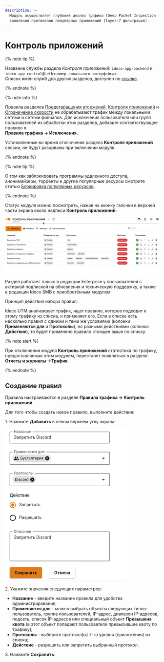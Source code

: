 ```yaml
---
description: >-
  Модуль осуществляет глубокий анализ трафика (Deep Packet Inspection - DPI) для
  выявления протоколов популярных приложений (layer-7 фильтрация).
---
```


# Контроль приложений

{% note tip %}

Название службы раздела _Контроля приложений_: `ideco-app-backend` и `ideco-app-control@Leth<номер локального интерфейса>`.\
Список имен служб для других разделов, доступен по [ссылке](../server-management/terminal.md).

{% endnote %}

{% note info %}

Правила разделов [Предотвращения вторжений](ips/), [Контроля приложений](application-control.md) и [Ограничение скорости](shaper.md) не обрабатывают трафик между локальными сетями и сетями филиалов. Для исключения пользователя или групп пользователей из обработки этих разделов, добавьте соответствующее правило в \
**Правила трафика -> Исключения**.

Установленные во время отключения раздела **Контроля приложений** сессии, не будут разорваны при включении модуля.

{% endnote %}

{% note tip %}

О том как заблокировать программы удаленного доступа, анонимайзеры, торренты и другие популярные ресурсы смотрите статью [Блокировка популярных ресурсов](../../recipes/popular-recipes/blocking-popular-resources.md).

{% endnote %}

Статус модуля можно посмотреть, нажав на иконку галочки в верхней части экрана около надписи **Контроль приложений**:

![](../../../_images/control-app-status.gif)

Раздел работает только в редакции Enterprise у пользователей с активной подпиской на обновления и техническую поддержку, а также в редакции Ideco SMB с приобретённым модулем.

Принцип действия набора правил:

Ideco UTM анализирует трафик, ищет правило, которое подходит к этому трафику из списка, и применяет его. Если в списке есть несколько правил с одними и теми же условиями (колонки **Применяются для** и **Протоколы**), но разными действиями (колонка **Действие**), то будет применено правило стоящее выше по списку.

{% note alert %}

При отключении модуля **Контроль приложений** статистика по трафику, предоставляемая этим модулем, перестанет появляться в разделе **Отчеты и журналы ->Трафик**.

{% endnote %}

## Создание правил

Правила настраиваются в разделе **Правила трафика -> Контроль приложений**.

Для того чтобы создать новое правило, выполните действия:

1\. Нажмите **Добавить** в левом верхнем углу экрана:

![](../../../_images/deny-discord.png)

2\. Укажите значения следующих параметров:

* **Название** - введите название правила для удобства администрирования;
* **Применяется для** - можно выбрать объекты следующих типов: пользователь, группа пользователей, IP-адрес, диапазон IP-адресов, подсеть, список IP-адресов или специальный объект **Превышена квота** (в этот объект попадают пользователи превысившие квоту по трафику);
* **Протоколы** - выберите протокол(ы) 7-го уровня (приложения) из списка;
* **Действие** - разрешить или запретить выбранный протокол.

3\. Нажмите **Сохранить**.
